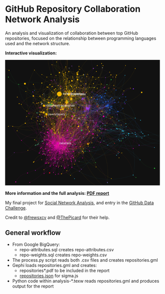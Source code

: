 GitHub Repository Collaboration Network Analysis
===

An analysis and visualization of collaboration between top GitHub repositories,
focused on the relationship between programming languages used and the network
structure.

**Interactive visualization:**

<a href="http://coyotebush.github.io/github-network-analysis/">
<img src="preview.png">
</a>

**More information and the full analysis: [PDF report](github.pdf)**

My final project for [Social Network Analysis](https://www.coursera.org/course/sna),
and entry in the [GitHub Data Challenge](https://github.com/blog/1450-the-github-data-challenge-ii).

Credit to [@frewsxcv](https://github.com/frewsxcv) and [@ThePicard](https://github.com/ThePicard) for their help.

General workflow
---

 * From Google BigQuery:
    * repo-attributes.sql creates repo-attributes.csv
    * repo-weights.sql creates repo-weights.csv
 * The process.py script reads both .csv files and creates repositories.gml
 * Gephi loads repositories.gml and creates:
    * repositories\*.pdf to be included in the report
    * [repositories.json](../gh-pages/repositories.json) for sigma.js
 * Python code within analysis-\*.texw reads repositories.gml and produces
   output for the report
